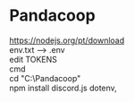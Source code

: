 # Pandacoop

https://nodejs.org/pt/download<br>
env.txt --> .env<br>
edit TOKENS<br>
cmd<br>
cd "C:\Pandacoop"<br>
npm install discord.js dotenv,<br>
